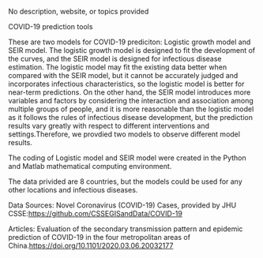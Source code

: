 No description, website, or topics provided

COVID-19 prediction tools

These are two models for COVID-19 prediciton: Logistic growth model and SEIR model. The logistic growth model is designed to fit the development of the curves, and the SEIR model is designed for infectious disease estimation. The logistic model may fit the existing data better when compared with the SEIR model, but it cannot be accurately judged and incorporates infectious characteristics, so the logistic model is better for near-term predictions. On the other hand, the SEIR model introduces more variables and factors by considering the interaction and association among multiple groups of people, and it is more reasonable than the logistic model as it follows the rules of infectious disease development, but the prediction results vary greatly with respect to different interventions and settings.Therefore, we provdied two models to observe different model results. 

The coding of Logistic model and SEIR model were created in the Python and Matlab mathematical computing environment. 

The data privided are 8 countries, but the models could be used for any other locations and infectious diseases. 

Data Sources: Novel Coronavirus (COVID-19) Cases, provided by JHU CSSE:https://github.com/CSSEGISandData/COVID-19

Articles: 
Evaluation of the secondary transmission pattern and epidemic prediction of COVID-19 in the four metropolitan areas of China.https://doi.org/10.1101/2020.03.06.20032177